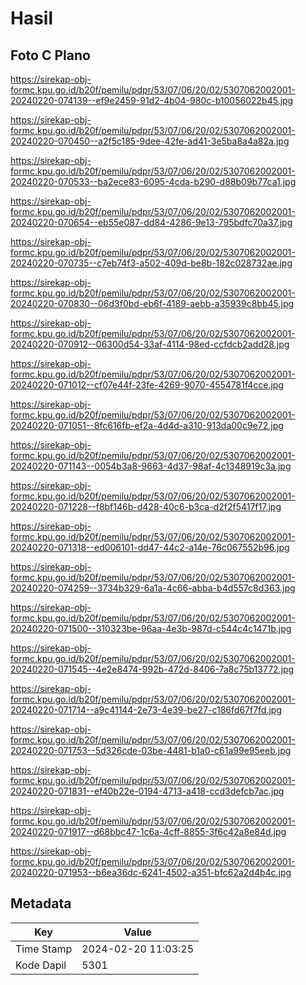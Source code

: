 # Hasil

## Foto C Plano

https://sirekap-obj-formc.kpu.go.id/b20f/pemilu/pdpr/53/07/06/20/02/5307062002001-20240220-074139--ef9e2459-91d2-4b04-980c-b10056022b45.jpg

https://sirekap-obj-formc.kpu.go.id/b20f/pemilu/pdpr/53/07/06/20/02/5307062002001-20240220-070450--a2f5c185-9dee-42fe-ad41-3e5ba8a4a82a.jpg

https://sirekap-obj-formc.kpu.go.id/b20f/pemilu/pdpr/53/07/06/20/02/5307062002001-20240220-070533--ba2ece83-6095-4cda-b290-d88b09b77ca1.jpg

https://sirekap-obj-formc.kpu.go.id/b20f/pemilu/pdpr/53/07/06/20/02/5307062002001-20240220-070654--eb55e087-dd84-4286-9e13-795bdfc70a37.jpg

https://sirekap-obj-formc.kpu.go.id/b20f/pemilu/pdpr/53/07/06/20/02/5307062002001-20240220-070735--c7eb74f3-a502-409d-be8b-182c028732ae.jpg

https://sirekap-obj-formc.kpu.go.id/b20f/pemilu/pdpr/53/07/06/20/02/5307062002001-20240220-070830--06d3f0bd-eb6f-4189-aebb-a35939c8bb45.jpg

https://sirekap-obj-formc.kpu.go.id/b20f/pemilu/pdpr/53/07/06/20/02/5307062002001-20240220-070912--06300d54-33af-4114-98ed-ccfdcb2add28.jpg

https://sirekap-obj-formc.kpu.go.id/b20f/pemilu/pdpr/53/07/06/20/02/5307062002001-20240220-071012--cf07e44f-23fe-4269-9070-4554781f4cce.jpg

https://sirekap-obj-formc.kpu.go.id/b20f/pemilu/pdpr/53/07/06/20/02/5307062002001-20240220-071051--8fc616fb-ef2a-4d4d-a310-913da00c9e72.jpg

https://sirekap-obj-formc.kpu.go.id/b20f/pemilu/pdpr/53/07/06/20/02/5307062002001-20240220-071143--0054b3a8-9663-4d37-98af-4c1348919c3a.jpg

https://sirekap-obj-formc.kpu.go.id/b20f/pemilu/pdpr/53/07/06/20/02/5307062002001-20240220-071228--f8bf146b-d428-40c6-b3ca-d2f2f5417f17.jpg

https://sirekap-obj-formc.kpu.go.id/b20f/pemilu/pdpr/53/07/06/20/02/5307062002001-20240220-071318--ed006101-dd47-44c2-a14e-76c067552b96.jpg

https://sirekap-obj-formc.kpu.go.id/b20f/pemilu/pdpr/53/07/06/20/02/5307062002001-20240220-074259--3734b329-6a1a-4c66-abba-b4d557c8d363.jpg

https://sirekap-obj-formc.kpu.go.id/b20f/pemilu/pdpr/53/07/06/20/02/5307062002001-20240220-071500--310323be-96aa-4e3b-987d-c544c4c1471b.jpg

https://sirekap-obj-formc.kpu.go.id/b20f/pemilu/pdpr/53/07/06/20/02/5307062002001-20240220-071545--4e2e8474-992b-472d-8406-7a8c75b13772.jpg

https://sirekap-obj-formc.kpu.go.id/b20f/pemilu/pdpr/53/07/06/20/02/5307062002001-20240220-071714--a9c41144-2e73-4e39-be27-c186fd67f7fd.jpg

https://sirekap-obj-formc.kpu.go.id/b20f/pemilu/pdpr/53/07/06/20/02/5307062002001-20240220-071753--5d326cde-03be-4481-b1a0-c61a99e95eeb.jpg

https://sirekap-obj-formc.kpu.go.id/b20f/pemilu/pdpr/53/07/06/20/02/5307062002001-20240220-071831--ef40b22e-0194-4713-a418-ccd3defcb7ac.jpg

https://sirekap-obj-formc.kpu.go.id/b20f/pemilu/pdpr/53/07/06/20/02/5307062002001-20240220-071917--d68bbc47-1c6a-4cff-8855-3f6c42a8e84d.jpg

https://sirekap-obj-formc.kpu.go.id/b20f/pemilu/pdpr/53/07/06/20/02/5307062002001-20240220-071953--b6ea36dc-6241-4502-a351-bfc62a2d4b4c.jpg


## Metadata

| Key        | Value               |
| ---------- | ------------------- |
| Time Stamp | 2024-02-20 11:03:25 |
| Kode Dapil | 5301                |



